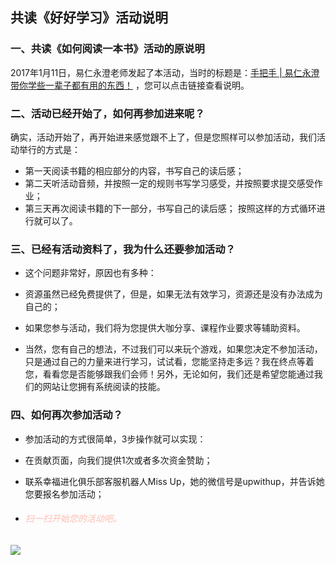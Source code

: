 ## 共读《好好学习》活动说明
### 一、共读《如何阅读一本书》活动的原说明  

2017年1月11日，易仁永澄老师发起了本活动，当时的标题是：[手把手 | 易仁永澄带你学些一辈子都有用的东西！](http://mp.weixin.qq.com/s/hNSI6NWfeku-eVObFV7gOQ) ，您可以点击链接查看说明。

### 二、活动已经开始了，如何再参加进来呢？  
确实，活动开始了，再开始进来感觉跟不上了，但是您照样可以参加活动，我们活动举行的方式是：  

- 第一天阅读书籍的相应部分的内容，书写自己的读后感；
- 第二天听活动音频，并按照一定的规则书写学习感受，并按照要求提交感受作业；
- 第三天再次阅读书籍的下一部分，书写自己的读后感；
按照这样的方式循环进行就可以了。

### 三、已经有活动资料了，我为什么还要参加活动？
- 这个问题非常好，原因也有多种：
 - 资源虽然已经免费提供了，但是，如果无法有效学习，资源还是没有办法成为自己的；
 - 如果您参与活动，我们将为您提供大咖分享、课程作业要求等辅助资料。  

 - 当然，您有自己的想法，不过我们可以来玩个游戏，如果您决定不参加活动，只是通过自己的力量来进行学习，试试看，您能坚持走多远？我在终点等着您，看看您是否能够跟我们会师！另外，无论如何，我们还是希望您能通过我们的网站让您拥有系统阅读的技能。

### 四、如何再次参加活动？
- 参加活动的方式很简单，3步操作就可以实现：
 - 在贡献页面，向我们提供1次或者多次资金赞助；
 - 联系幸福进化俱乐部客服机器人Miss Up，她的微信号是upwithup，并告诉她您要报名参加活动；

 - ###### <font color="ffbbb">扫一扫开始您的活动吧。</font>
![](http://i.imgur.com/kITM2vz.png)